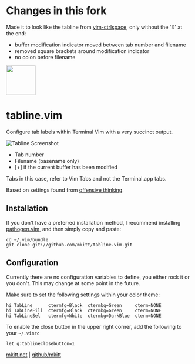 # Changes in this fork
Made it to look like the tabline from [vim-ctrlspace](https://github.com/vim-ctrlspace/vim-ctrlspace), only without the 'X' at the end:
- buffer modification indicator moved between tab number and filename
- removed square brackets around modification indicator 
- no colon before filename

<img src="https://mkitt.net/apple-touch-icon.png" width="80px" height="80px" />

# tabline.vim

Configure tab labels within Terminal Vim with a very succinct output.

![Tabline Screenshot](https://raw.github.com/mkitt/tabline.vim/master/screenshots/tabline.png)

- Tab number
- Filename (basename only)
- [+] if the current buffer has been modified

Tabs in this case, refer to Vim Tabs and not the Terminal.app tabs.

Based on settings found from [offensive
thinking](http://www.offensivethinking.org/data/dotfiles/vimrc).

## Installation
If you don't have a preferred installation method, I recommend
installing [pathogen.vim](https://github.com/tpope/vim-pathogen), and
then simply copy and paste:

```
cd ~/.vim/bundle
git clone git://github.com/mkitt/tabline.vim.git
```

## Configuration
Currently there are no configuration variables to define, you either
rock it or you don't. This may change at some point in the future.

Make sure to set the following settings within your color theme: 

```
hi TabLine      ctermfg=Black  ctermbg=Green     cterm=NONE
hi TabLineFill  ctermfg=Black  ctermbg=Green     cterm=NONE
hi TabLineSel   ctermfg=White  ctermbg=DarkBlue  cterm=NONE
```

To enable the close button in the upper right corner, add the following to your `~/.vimrc`
```
let g:tablineclosebutton=1
```


[mkitt.net][mkitt.net] | [github/mkitt][github]

[github]: https://github.com/mkitt "@mkitt"
[mkitt.net]: https://mkitt.net "🏔"
